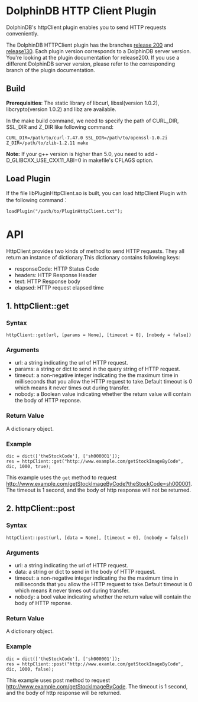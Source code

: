 # DolphinDB HTTP Client Plugin

DolphinDB's httpClient plugin enables you to send HTTP requests conveniently.

The DolphinDB HTTPClient plugin has the branches [release 200](https://github.com/dolphindb/DolphinDBPlugin/blob/release200/httpClient/README_EN.md) and [release130](https://github.com/dolphindb/DolphinDBPlugin/blob/release130/httpClient/README_EN.md). Each plugin version corresponds to a DolphinDB server version. You're looking at the plugin documentation for release200. If you use a different DolphinDB server version, please refer to the corresponding branch of the plugin documentation.


## Build

**Prerequisities**: The static library of libcurl, libssl(version 1.0.2), libcrypto(version 1.0.2) and libz are available.

In the make build command, we need to specify the path of CURL_DIR, SSL_DIR and Z_DIR like following command:

```
CURL_DIR=/path/to/curl-7.47.0 SSL_DIR=/path/to/openssl-1.0.2i Z_DIR=/path/to/zlib-1.2.11 make
```

**Note:** If your g++ version is higher than 5.0, you need to add -D_GLIBCXX_USE_CXX11_ABI=0 in makefile's CFLAGS option.

## Load Plugin

If the file libPluginHttpClient.so is built, you can load httpClient Plugin with the following command：

```
loadPlugin("/path/to/PluginHttpClient.txt");
```

# API
HttpClient provides two kinds of method to send HTTP requests. They all return an instance of dictionary.This dictionary contains following keys:
- responseCode: HTTP Status Code
- headers: HTTP Response Header
- text: HTTP Response body
- elapsed: HTTP request elapsed time

## 1. httpClient::get

### Syntax

```
httpClient::get(url, [params = None], [timeout = 0], [nobody = false])
```

### Arguments

- url: a string indicating the url of HTTP request.
- params: a string or dict to send in the query string of HTTP request.
- timeout: a non-negative integer indicating the the maximum time in milliseconds that you allow the HTTP request to take.Default timeout is 0 which means it never times out during transfer.
- nobody: a Boolean value indicating whether the return value will contain the body of HTTP reponse.

### Return Value

A dictionary object.

### Example

```
dic = dict(['theStockCode'], ['sh000001']);
res = httpClient::get("http://www.example.com/getStockImageByCode", dic, 1000, true);
```
This example uses the `get` method to request <http://www.example.com/getStockImageByCode?theStockCode=sh000001>. The timeout is 1 second, and the body of http response will not be returned.

## 2. httpClient::post

### Syntax

```
httpClient::post(url, [data = None], [timeout = 0], [nobody = false])
```

### Arguments

- url: a string indicating the url of HTTP request.
- data: a string or dict to send in the body of HTTP request.
- timeout: a non-negative integer indicating the the maximum time in milliseconds that you allow the HTTP request to take.Default timeout is 0 which means it never times out during transfer.
- nobody: a bool value indicating whether the return value will contain the body of HTTP reponse.

### Return Value

A dictionary object.

### Example

```
dic = dict(['theStockCode'], ['sh000001']);
res = httpClient::post("http://www.examle.com/getStockImageByCode", dic, 1000, false);
```
This example uses post method to request <http://www.example.com/getStockImageByCode>. The timeout is 1 second, and the body of http response will be returned. 
